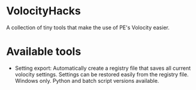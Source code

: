 # VolocityHacks
A collection of tiny tools that make the use of PE's Volocity easier.


# Available tools

- Setting export: Automatically create a registry file that saves all current volocity settings.
                  Settings can be restored easily from the registry file.
                  Windows only. Python and batch script versions available.
